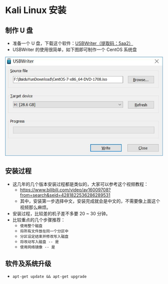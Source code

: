 # Kali Linux 安装


## 制作 U 盘


- 准备一个 U 盘，下载这个软件：[USBWriter（提取码：5aa2）](https://pan.baidu.com/s/1gg83h9T)
- USBWriter 的使用很简单，如下图即可制作一个 CentOS 系统盘

![VMware 下安装](../../images/CentOS-7-Install-a-0.jpg) 


## 安装过程

- 这几年的几个版本安装过程都是类似的，大家可以参考这个视频教程：
	- <https://www.bilibili.com/video/av16009708?from=search&seid=4281822536286289531>
	- 其中，安装第一步选择中文，安装完成就会是中文的，不需要像上面这个视频那么麻烦。
- 安装过程，比较差的机子差不多要 20 ~ 30 分钟。
- 比较重点的几个步骤推荐：
	- `使用整个磁盘`
	- `将所有文件放在同一个分区中`
	- `分区设定结束并修改写入磁盘`
	- `将改动写入磁盘 -- 是`
	- `使用网络镜像 -- 是`

## 软件及系统升级

- `apt-get update && apt-get upgrade`
